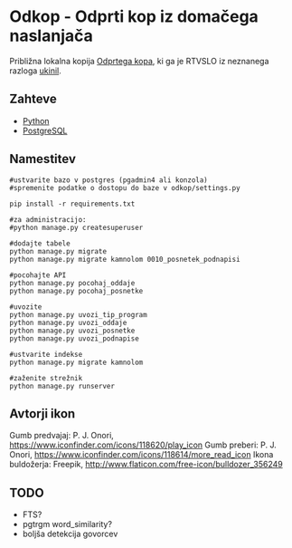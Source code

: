 Odkop - Odprti kop iz domačega naslanjača
===================

Približna lokalna kopija [Odprtega kopa](https://web.archive.org/web/20131224000705/http://www.rtvslo.si/odprtikop/o_odprtem_kopu/), ki ga je RTVSLO iz neznanega razloga [ukinil](https://rtvslo.si/odprtikop).

Zahteve
----------
 - [Python](https://www.python.org/downloads/) 
 - [PostgreSQL](https://www.postgresql.org/download/)

Namestitev
----------------
    
    #ustvarite bazo v postgres (pgadmin4 ali konzola)
    #spremenite podatke o dostopu do baze v odkop/settings.py
    
    pip install -r requirements.txt
    
    #za administracijo:
    #python manage.py createsuperuser
    
    #dodajte tabele
    python manage.py migrate
    python manage.py migrate kamnolom 0010_posnetek_podnapisi
    
    #pocohajte API
    python manage.py pocohaj_oddaje
    python manage.py pocohaj_posnetke
    
    #uvozite
    python manage.py uvozi_tip_program
    python manage.py uvozi_oddaje
    python manage.py uvozi_posnetke
    python manage.py uvozi_podnapise    
    
    #ustvarite indekse
    python manage.py migrate kamnolom
    
    #zaženite strežnik
    python manage.py runserver
    

Avtorji ikon
----------------
Gumb predvajaj: P. J. Onori, https://www.iconfinder.com/icons/118620/play_icon
Gumb preberi: P. J. Onori, https://www.iconfinder.com/icons/118614/more_read_icon
Ikona buldožerja: Freepik, http://www.flaticon.com/free-icon/bulldozer_356249

TODO
------
- FTS?
- pgtrgm word_similarity?
- boljša detekcija govorcev